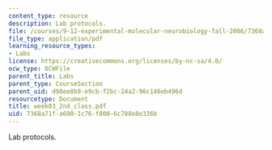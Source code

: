 ```yaml
---
content_type: resource
description: Lab protocols.
file: /courses/9-12-experimental-molecular-neurobiology-fall-2006/7368a71fa6901c76f8006c788e8e336b_week03_2nd_class.pdf
file_type: application/pdf
learning_resource_types:
- Labs
license: https://creativecommons.org/licenses/by-nc-sa/4.0/
ocw_type: OCWFile
parent_title: Labs
parent_type: CourseSection
parent_uid: d98ee8b9-e9cb-f2bc-24a2-96c146eb496d
resourcetype: Document
title: week03_2nd_class.pdf
uid: 7368a71f-a690-1c76-f800-6c788e8e336b
---
```

Lab protocols.